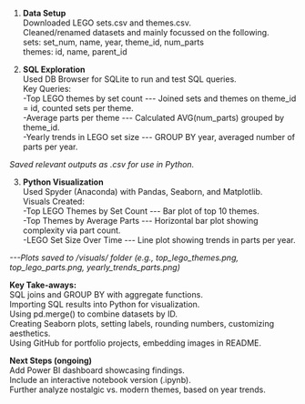1. **Data Setup**  
    Downloaded LEGO sets.csv and themes.csv.  
    Cleaned/renamed datasets and mainly focussed on the following.  
        sets: set_num, name, year, theme_id, num_parts  
        themes: id, name, parent_id  

2. **SQL Exploration**  
Used DB Browser for SQLite to run and test SQL queries.  
Key Queries:  
    -Top LEGO themes by set count --- Joined sets and themes on theme_id = id, counted sets per theme.  
    -Average parts per theme --- Calculated AVG(num_parts) grouped by theme_id.  
    -Yearly trends in LEGO set size --- GROUP BY year, averaged number of parts per year.  
   
*Saved relevant outputs as .csv for use in Python.*  

3. **Python Visualization**  
Used Spyder (Anaconda) with Pandas, Seaborn, and Matplotlib.  
Visuals Created:  
    -Top LEGO Themes by Set Count --- Bar plot of top 10 themes.  
    -Top Themes by Average Parts --- Horizontal bar plot showing complexity via part count.  
    -LEGO Set Size Over Time --- Line plot showing trends in parts per year.  

*---Plots saved to /visuals/ folder (e.g., top_lego_themes.png, top_lego_parts.png, yearly_trends_parts.png)*  

**Key Take-aways:**  
    SQL joins and GROUP BY with aggregate functions.  
    Importing SQL results into Python for visualization.  
    Using pd.merge() to combine datasets by ID.  
    Creating Seaborn plots, setting labels, rounding numbers, customizing aesthetics.  
    Using GitHub for portfolio projects, embedding images in README.  

**Next Steps (ongoing)**  
    Add Power BI dashboard showcasing findings.  
    Include an interactive notebook version (.ipynb).  
    Further analyze nostalgic vs. modern themes, based on year trends.  
